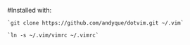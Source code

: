 #Installed with:

    `git clone https://github.com/andyque/dotvim.git ~/.vim`

    `ln -s ~/.vim/vimrc ~/.vimrc`

